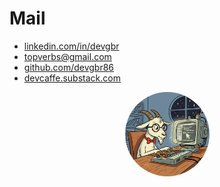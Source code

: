 # Mail







- [linkedin.com/in/devgbr](https://www.linkedin.com/in/devgbr/)      
- [topverbs@gmail.com](mailto:topverbs@gmail.com)         
- [github.com/devgbr86](https://github.com/devgbr86)       
- [devcaffe.substack.com](https://devcaffe.substack.com)      





<p align="center">
  <img src="./img/goatblue.png" alt="Descrição da imagem" style="border-radius: 50%;
  width: 135px; height: 135px;">
</p>



